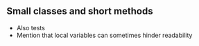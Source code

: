 ## Small classes and short methods

* Also tests  
* Mention that local variables can sometimes hinder readability